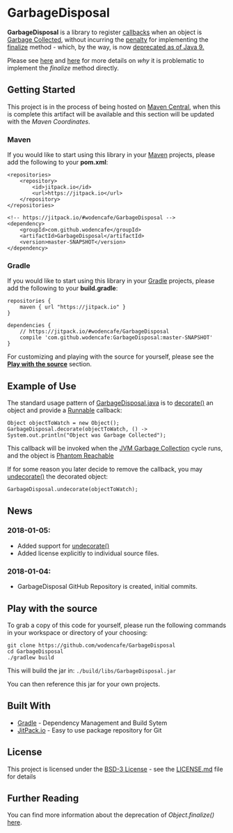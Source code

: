 # GarbageDisposal

**GarbageDisposal** is a library to register [callbacks](https://en.wikipedia.org/wiki/Callback_(computer_programming)) when an object is [Garbage Collected](https://www.cubrid.org/blog/understanding-java-garbage-collection), without incurring the [penalty](http://thefinestartist.com/effective-java/07) for implementing the [finalize](https://docs.oracle.com/javase/9/docs/api/java/lang/Object.html#finalize--) method - which, by the way, is now [deprecated as of Java 9.](https://www.infoq.com/news/2017/03/Java-Finalize-Deprecated)

Please see [here](https://stackoverflow.com/questions/2860121/why-do-finalizers-have-a-severe-performance-penalty) and [here](https://docs.oracle.com/javase/9/docs/api/java/lang/Object.html#finalize--) for more details on *why* it is problematic to implement the *finalize* method directly.

## Getting Started

This project is in the process of being hosted on [Maven Central](https://search.maven.org/), when this is complete this artifact will be available and this section will be updated with the *Maven Coordinates*. 

### Maven
If you would like to start using this library in your [Maven](https://maven.apache.org/) projects, please add the following to your **pom.xml**:
```
<repositories>
    <repository>
        <id>jitpack.io</id>
        <url>https://jitpack.io</url>
    </repository>
</repositories>
```
```
<!-- https://jitpack.io/#wodencafe/GarbageDisposal -->
<dependency>
    <groupId>com.github.wodencafe</groupId>
    <artifactId>GarbageDisposal</artifactId>
    <version>master-SNAPSHOT</version>
</dependency>
```

### Gradle
If you would like to start using this library in your [Gradle](https://gradle.org/) projects, please add the following to your **build.gradle**:
```
repositories {
    maven { url "https://jitpack.io" }
}
```
```
dependencies {
    // https://jitpack.io/#wodencafe/GarbageDisposal
    compile 'com.github.wodencafe:GarbageDisposal:master-SNAPSHOT'
}
```

For customizing and playing with the source for yourself, please see the **[Play with the source](#play-with-the-source)** section.

## Example of Use

The standard usage pattern of [GarbageDisposal.java](src/main/java/club/wodencafe/decorators/GarbageDisposal.java) is to [decorate()](src/main/java/club/wodencafe/decorators/GarbageDisposal.java#L96) an object and provide a [Runnable](https://docs.oracle.com/javase/9/docs/api/java/lang/Runnable.html) callback:

```
Object objectToWatch = new Object();
GarbageDisposal.decorate(objectToWatch, () -> System.out.println("Object was Garbage Collected");
```

This callback will be invoked when the [JVM Garbage Collection](https://www.dynatrace.com/resources/ebooks/javabook/how-garbage-collection-works/) cycle runs, and the object is [Phantom Reachable](https://docs.oracle.com/javase/7/docs/api/java/lang/ref/package-summary.html#reachability)

If for some reason you later decide to remove the callback, you may [undecorate()](/src/main/java/club/wodencafe/decorators/GarbageDisposal.java#L91) the decorated object:

```
GarbageDisposal.undecorate(objectToWatch);
```

## News
### 2018-01-05: 
  * Added support for [undecorate()](/src/main/java/club/wodencafe/decorators/GarbageDisposal.java#L91)
  * Added license explicitly to individual source files.
            
### 2018-01-04: 
  * GarbageDisposal GitHub Repository is created, initial commits.


## Play with the source

To grab a copy of this code for yourself, please run the following commands in your workspace or directory of your choosing:
```
git clone https://github.com/wodencafe/GarbageDisposal
cd GarbageDisposal
./gradlew build
```

This will build the jar in:
`./build/libs/GarbageDisposal.jar`

You can then reference this jar for your own projects.

## Built With

* [Gradle](https://gradle.org/) - Dependency Management and Build Sytem
* [JitPack.io](https://jitpack.io/#wodencafe/GarbageDisposal) - Easy to use package repository for Git

## License

This project is licensed under the [BSD-3 License](https://opensource.org/licenses/BSD-3-Clause) - see the [LICENSE.md](LICENSE.md) file for details

## Further Reading
You can find more information about the deprecation of *Object.finalize()* [here](https://stuartmarks.wordpress.com/2017/04/17/deprecation-of-object-finalize/).
